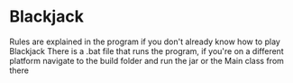 # Blackjack
 Rules are explained in the program if you don't already know how to play Blackjack
 There is a .bat file that runs the program, if you're on a different platform navigate to the build folder and run the jar or the Main class from there